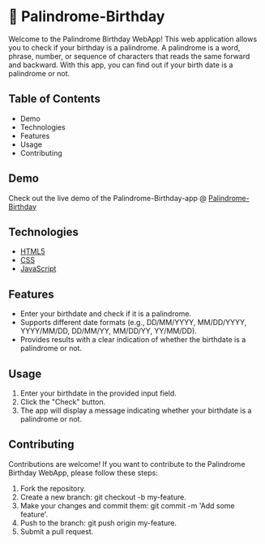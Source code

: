 # 🎂 Palindrome-Birthday

Welcome to the Palindrome Birthday WebApp! This web application allows you to check if your birthday is a palindrome. A palindrome is a word, phrase, number, or sequence of characters that reads the same forward and backward. With this app, you can find out if your birth date is a palindrome or not.

## Table of Contents 

- Demo
- Technologies
- Features
- Usage
- Contributing

## Demo

Check out the live demo of the Palindrome-Birthday-app @ [Palindrome-Birthday](https://mark-thirteen-palindrome-birthday.vercel.app/)

## Technologies

- [HTML5](https://en.wikipedia.org/wiki/HTML)
- [CSS](https://en.wikipedia.org/wiki/CSS)
- [JavaScript](https://en.wikipedia.org/wiki/JavaScript)

## Features 

- Enter your birthdate and check if it is a palindrome.
- Supports different date formats (e.g., DD/MM/YYYY, MM/DD/YYYY, YYYY/MM/DD, DD/MM/YY, MM/DD/YY, YY/MM/DD).
- Provides results with a clear indication of whether the birthdate is a palindrome or not.

## Usage

1. Enter your birthdate in the provided input field.
2. Click the "Check" button.
3. The app will display a message indicating whether your birthdate is a palindrome or not.

## Contributing

Contributions are welcome! If you want to contribute to the Palindrome Birthday WebApp,
please follow these steps:

1. Fork the repository.
2. Create a new branch: git checkout -b my-feature.
3. Make your changes and commit them: git commit -m 'Add some feature'.
4. Push to the branch: git push origin my-feature.
5. Submit a pull request.
